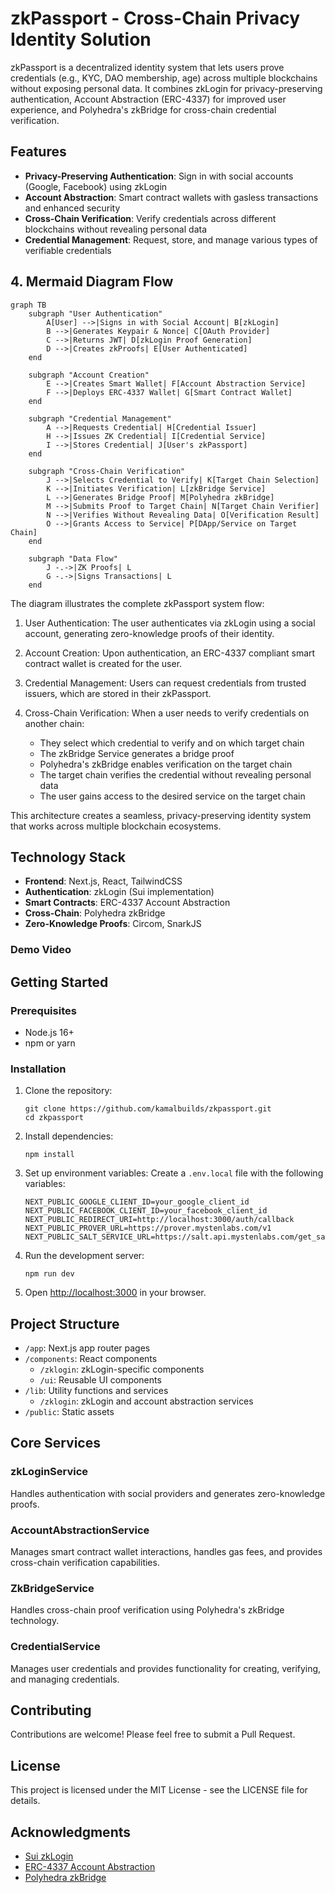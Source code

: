 # zkPassport - Cross-Chain Privacy Identity Solution

zkPassport is a decentralized identity system that lets users prove credentials (e.g., KYC, DAO membership, age) across multiple blockchains without exposing personal data. It combines zkLogin for privacy-preserving authentication, Account Abstraction (ERC-4337) for improved user experience, and Polyhedra's zkBridge for cross-chain credential verification.

## Features

- **Privacy-Preserving Authentication**: Sign in with social accounts (Google, Facebook) using zkLogin
- **Account Abstraction**: Smart contract wallets with gasless transactions and enhanced security
- **Cross-Chain Verification**: Verify credentials across different blockchains without revealing personal data
- **Credential Management**: Request, store, and manage various types of verifiable credentials

## 4. Mermaid Diagram Flow

```mermaid
graph TB
    subgraph "User Authentication"
        A[User] -->|Signs in with Social Account| B[zkLogin]
        B -->|Generates Keypair & Nonce| C[OAuth Provider]
        C -->|Returns JWT| D[zkLogin Proof Generation]
        D -->|Creates zkProofs| E[User Authenticated]
    end
    
    subgraph "Account Creation"
        E -->|Creates Smart Wallet| F[Account Abstraction Service]
        F -->|Deploys ERC-4337 Wallet| G[Smart Contract Wallet]
    end
    
    subgraph "Credential Management"
        A -->|Requests Credential| H[Credential Issuer]
        H -->|Issues ZK Credential| I[Credential Service]
        I -->|Stores Credential| J[User's zkPassport]
    end
    
    subgraph "Cross-Chain Verification"
        J -->|Selects Credential to Verify| K[Target Chain Selection]
        K -->|Initiates Verification| L[zkBridge Service]
        L -->|Generates Bridge Proof| M[Polyhedra zkBridge]
        M -->|Submits Proof to Target Chain| N[Target Chain Verifier]
        N -->|Verifies Without Revealing Data| O[Verification Result]
        O -->|Grants Access to Service| P[DApp/Service on Target Chain]
    end
    
    subgraph "Data Flow"
        J -.->|ZK Proofs| L
        G -.->|Signs Transactions| L
    end
```

The diagram illustrates the complete zkPassport system flow:

1. User Authentication: The user authenticates via zkLogin using a social account, generating zero-knowledge proofs of their identity.

2. Account Creation: Upon authentication, an ERC-4337 compliant smart contract wallet is created for the user.

3. Credential Management: Users can request credentials from trusted issuers, which are stored in their zkPassport.

4. Cross-Chain Verification: When a user needs to verify credentials on another chain:
   - They select which credential to verify and on which target chain
   - The zkBridge Service generates a bridge proof
   - Polyhedra's zkBridge enables verification on the target chain
   - The target chain verifies the credential without revealing personal data
   - The user gains access to the desired service on the target chain

This architecture creates a seamless, privacy-preserving identity system that works across multiple blockchain ecosystems.

## Technology Stack

- **Frontend**: Next.js, React, TailwindCSS
- **Authentication**: zkLogin (Sui implementation)
- **Smart Contracts**: ERC-4337 Account Abstraction
- **Cross-Chain**: Polyhedra zkBridge
- **Zero-Knowledge Proofs**: Circom, SnarkJS

### Demo Video

## Getting Started

### Prerequisites

- Node.js 16+
- npm or yarn

### Installation

1. Clone the repository:
   ```
   git clone https://github.com/kamalbuilds/zkpassport.git
   cd zkpassport
   ```

2. Install dependencies:
   ```
   npm install
   ```

3. Set up environment variables:
   Create a `.env.local` file with the following variables:
   ```
   NEXT_PUBLIC_GOOGLE_CLIENT_ID=your_google_client_id
   NEXT_PUBLIC_FACEBOOK_CLIENT_ID=your_facebook_client_id
   NEXT_PUBLIC_REDIRECT_URI=http://localhost:3000/auth/callback
   NEXT_PUBLIC_PROVER_URL=https://prover.mystenlabs.com/v1
   NEXT_PUBLIC_SALT_SERVICE_URL=https://salt.api.mystenlabs.com/get_salt
   ```

4. Run the development server:
   ```
   npm run dev
   ```

5. Open [http://localhost:3000](http://localhost:3000) in your browser.

## Project Structure

- `/app`: Next.js app router pages
- `/components`: React components
  - `/zklogin`: zkLogin-specific components
  - `/ui`: Reusable UI components
- `/lib`: Utility functions and services
  - `/zklogin`: zkLogin and account abstraction services
- `/public`: Static assets

## Core Services

### zkLoginService

Handles authentication with social providers and generates zero-knowledge proofs.

### AccountAbstractionService

Manages smart contract wallet interactions, handles gas fees, and provides cross-chain verification capabilities.

### ZkBridgeService

Handles cross-chain proof verification using Polyhedra's zkBridge technology.

### CredentialService

Manages user credentials and provides functionality for creating, verifying, and managing credentials.

## Contributing

Contributions are welcome! Please feel free to submit a Pull Request.

## License

This project is licensed under the MIT License - see the LICENSE file for details.

## Acknowledgments

- [Sui zkLogin](https://docs.sui.io/concepts/cryptography/zklogin)
- [ERC-4337 Account Abstraction](https://eips.ethereum.org/EIPS/eip-4337)
- [Polyhedra zkBridge](https://docs.polyhedra.network/)
